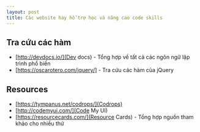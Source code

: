 ```yaml
---
layout: post
title: Các website hay hỗ trợ học và nâng cao code skills
---
```


## Tra cứu các hàm

- [http://devdocs.io/](Dev docs) - Tổng hợp về tất cả các ngôn ngữ lập trình phổ biến
- [https://oscarotero.com/jquery/] - Tra cứu các hàm của jQuery

## Resources

- [https://tympanus.net/codrops/](Codrops)
- [http://codemyui.com/](Code My UI)
- [https://resourcecards.com/](Resource Cards) - Tổng hợp nguồn tham khảo cho nhiều thứ

